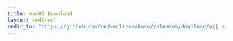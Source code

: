 ```yaml
---
title: macOS Download
layout: redirect
redir_to: "https://github.com/red-eclipse/base/releases/download/v{{ site.game_version }}/redeclipse_{{ site.game_version }_mac.tar.bz2"
---
```

